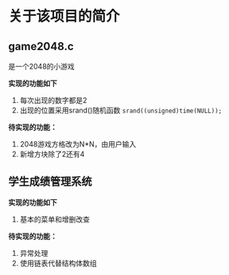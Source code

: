# 关于该项目的简介

## game2048.c
是一个2048的小游戏

**实现的功能如下**
1. 每次出现的数字都是2
2. 出现的位置采用srand()随机函数
```srand((unsigned)time(NULL));```

**待实现的功能：**
1. 2048游戏方格改为N*N，由用户输入
2. 新增方块除了2还有4

## 学生成绩管理系统
**实现的功能如下**
1. 基本的菜单和增删改查

**待实现的功能：**
1. 异常处理
2. 使用链表代替结构体数组
